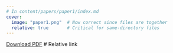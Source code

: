 ```yaml
---
# In content/papers/paper1/index.md
cover:
  image: "paper1.png"  # Now correct since files are together
  relative: true       # Critical for same-directory files
---
```


[Download PDF](paper1.pdf)  # Relative link
